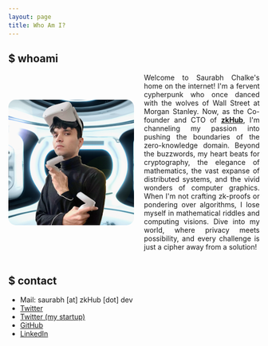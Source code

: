 ```yaml
---
layout: page
title: Who Am I?
---
```


## $ whoami

<div style="display: flex; align-items: center;">
    <img src="/assets/images/about-me/profile-picture.png" alt="Saurabh Chalke's Image" style="max-width: 50%; margin-right: 20px; border-radius: 15px;">
    <div style="text-align: justify;">
        Welcome to Saurabh Chalke's home on the internet! I'm a fervent cypherpunk who once danced with the wolves of Wall Street at Morgan Stanley. Now, as the Co-founder and CTO of <a href="https://zkHub.dev/" target="_blank"><strong>zkHub</strong></a>, I'm channeling my passion into pushing the boundaries of the zero-knowledge domain. Beyond the buzzwords, my heart beats for cryptography, the elegance of mathematics, the vast expanse of distributed systems, and the vivid wonders of computer graphics. When I'm not crafting zk-proofs or pondering over algorithms, I lose myself in mathematical riddles and computing visions. Dive into my world, where privacy meets possibility, and every challenge is just a cipher away from a solution!
    </div>
</div>

<br />

## $ contact
- Mail: saurabh [at] zkHub [dot] dev
- [Twitter](https://twitter.com/saurabhchalke)
- [Twitter (my startup)](https://twitter.com/zkHubHQ)
- [GitHub](https://github.com/saurabhchalke)
- [LinkedIn](https://www.linkedin.com/in/saurabhchalke/)
